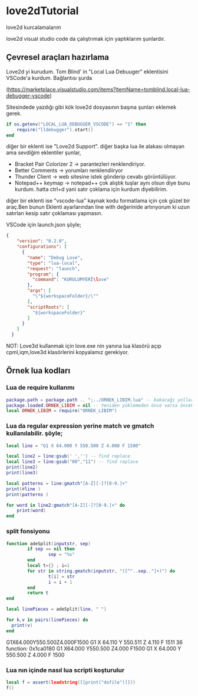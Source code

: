 # love2dTutorial
love2d kurcalamalarım

love2d visual studio code da çalıştrımak için yaptıklarım şunlardır.
## Çevresel araçları hazırlama

Love2d yi kurudum. Tom Blind' in "Local Lua Debuuger" eklentisini VSCode'a kurdum. Bağlantısı şurda  

(https://marketplace.visualstudio.com/items?itemName=tomblind.local-lua-debugger-vscode)

Sitesindede yazdığı gibi kök love2d dosyasının başına şunları eklemek gerek.

```lua
if os.getenv("LOCAL_LUA_DEBUGGER_VSCODE") == "1" then
    require("lldebugger").start()
end 
```

diğer bir eklenti ise "Love2d Support".
diğer başka lua ile alakası olmayan ama sevdiğim eklentiler şunlar,
- Bracket Pair Colorizer 2 -> parantezleri renklendiriyor.
- Better Comments -> yorumları renklendiiryor
- Thunder Client -> web sitesine istek gönderip cevabı görüntülüyor.
- Notepad++ keymap -> notepad++ çok alıştık tuşlar aynı olsun diye bunu kurdum. hatta ctrl+d yani satır çoklama için kurdum diyebilirim.

diğer bir eklenti ise "vscode-lua" kaynak kodu formatlama için çok güzel bir araç.Ben bunun Eklenti ayarlarından line with değerinide artırıyorum ki uzun satırları kesip satır çoklaması yapmasın.

VSCode için launch.json şöyle;

```json
{
    "version": "0.2.0",
    "configurations": [
      {
        "name": "Debug Love",
        "type": "lua-local",
        "request": "launch",
        "program": {
          "command": "KURULUMYERİ\love"
        },
        "args": [
          "\"${workspaceFolder}/\""
        ],
        "scriptRoots": [
          "${workspaceFolder}"
        ]
      }
    ]
  }
 ```

  
  NOT: Love3d kullanmak için love.exe nin yanına lua klasörü açıp cpml,iqm,love3d klasörlerini kopyalamız gerekiyor.
  
  ## Örnek lua kodları

### Lua de require kullanmı
```lua
package.path = package.path .. ";../ORNEK_LIBIM.lua" -- bakacağı yolları böyle çoklayabiliyoruz
package.loaded.ORNEK_LIBIM = nil -- Yeniden yüklemeden önce varsa öncekini boşaltıyoruz
local ORNEK_LIBIM = require("ORNEK_LIBIM")
``` 
 
###  Lua da regular expression yerine match ve gmatch kullanılabilir. şöyle;
```lua
local line = "G1 X 64.000 Y 550.500 Z 4.000 F 1500"

local line2 = line:gsub(' ','') -- find replace
local line3 = line:gsub("00","11") -- find replace
print(line2)
print(line3) 

local patterns = line:gmatch"[A-Z][-]?[0-9.]+"
print(#line )
print(patterns )

for word in line2:gmatch"[A-Z][-]?[0-9.]+" do
    print(word)
end
```

### split fonsiyonu
```lua
function adeSplit(inputstr, sep)
        if sep == nil then
                sep = "%s"
        end
        local t={} ; i=1
        for str in string.gmatch(inputstr, "([^"..sep.."]+)") do
                t[i] = str
                i = i + 1
        end
        return t
end

local linePieces = adeSplit(line, " ") 

for k,v in pairs(linePieces) do
  print(v)
end
```


G1X64.000Y550.500Z4.000F1500
G1 X 64.110 Y 550.511 Z 4.110 F 1511
36
function: 0x1ca0180
G1
X64.000
Y550.500
Z4.000
F1500
G1
X
64.000
Y
550.500
Z
4.000
F
1500


### Lua nın içinde nasıl lua scripti koşturulur
```lua
local f = assert(loadstring([[print("dofile")]]))
f()
```
